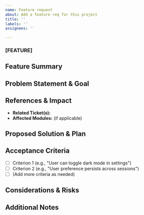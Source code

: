 ```yaml
---
name: Feature request
about: Add a feature req for this project
title: ''
labels: ''
assignees: ''

---
```


### [FEATURE]
## Feature Summary  
<!-- Briefly describe the new feature or enhancement (e.g., "Add dark mode option to user settings") -->

## Problem Statement & Goal
<!-- What problem does this feature solve? Why is it needed? What is it trying to achive? -->

## References & Impact  
- **Related Ticket(s):**  
- **Affected Modules:** (if applicable)

## Proposed Solution & Plan 
<!-- Outline how the feature could be implemented. Keep it clear -->

## Acceptance Criteria  
- [ ] Criterion 1 (e.g., "User can toggle dark mode in settings")  
- [ ] Criterion 2 (e.g., "User preference persists across sessions")  
- [ ] (Add more criteria as needed)

## Considerations & Risks  
<!-- Mention any potential challenges, dependencies, or performance implications -->

## Additional Notes  
<!-- Include any additional context, mockups, or links to design documentation -->
